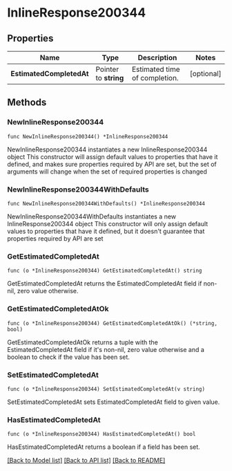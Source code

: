 # InlineResponse200344

## Properties

Name | Type | Description | Notes
------------ | ------------- | ------------- | -------------
**EstimatedCompletedAt** | Pointer to **string** | Estimated time of completion. | [optional] 

## Methods

### NewInlineResponse200344

`func NewInlineResponse200344() *InlineResponse200344`

NewInlineResponse200344 instantiates a new InlineResponse200344 object
This constructor will assign default values to properties that have it defined,
and makes sure properties required by API are set, but the set of arguments
will change when the set of required properties is changed

### NewInlineResponse200344WithDefaults

`func NewInlineResponse200344WithDefaults() *InlineResponse200344`

NewInlineResponse200344WithDefaults instantiates a new InlineResponse200344 object
This constructor will only assign default values to properties that have it defined,
but it doesn't guarantee that properties required by API are set

### GetEstimatedCompletedAt

`func (o *InlineResponse200344) GetEstimatedCompletedAt() string`

GetEstimatedCompletedAt returns the EstimatedCompletedAt field if non-nil, zero value otherwise.

### GetEstimatedCompletedAtOk

`func (o *InlineResponse200344) GetEstimatedCompletedAtOk() (*string, bool)`

GetEstimatedCompletedAtOk returns a tuple with the EstimatedCompletedAt field if it's non-nil, zero value otherwise
and a boolean to check if the value has been set.

### SetEstimatedCompletedAt

`func (o *InlineResponse200344) SetEstimatedCompletedAt(v string)`

SetEstimatedCompletedAt sets EstimatedCompletedAt field to given value.

### HasEstimatedCompletedAt

`func (o *InlineResponse200344) HasEstimatedCompletedAt() bool`

HasEstimatedCompletedAt returns a boolean if a field has been set.


[[Back to Model list]](../README.md#documentation-for-models) [[Back to API list]](../README.md#documentation-for-api-endpoints) [[Back to README]](../README.md)


